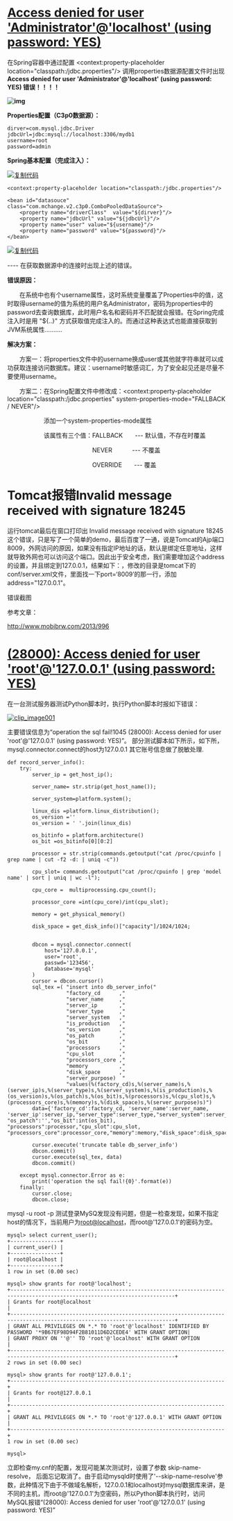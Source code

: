 # [Access denied for user 'Administrator'@'localhost' (using password: YES)](https://www.cnblogs.com/tongxuping/p/7081656.html)



在Spring容器中通过配置 <context:property-placeholder location="classpath:/jdbc.properties"/> 调用properties数据源配置文件时出现 **Access denied for user 'Administrator'@'localhost' (using password: YES) 错误！！！！**

**![img](https://images2015.cnblogs.com/blog/959658/201706/959658-20170627184632524-1497079287.png)**

 

**Properties配置（C3p0数据源）：**

```
dirver=com.mysql.jdbc.Driver
jdbcUrl=jdbc:mysql://localhost:3306/mydb1
username=root
password=admin
```

**Spring基本配置（完成注入）：**

[![复制代码](https://common.cnblogs.com/images/copycode.gif)](javascript:void(0);)

```
<context:property-placeholder location="classpath:/jdbc.properties"/>

<bean id="datasouce" class="com.mchange.v2.c3p0.ComboPooledDataSource">
    <property name="driverClass"  value="${dirver}"/>
    <property name="jdbcUrl" value="${jdbcUrl}"/>
    <property name="user" value="${username}"/>
    <property name="password" value="${password}"/>
</bean>
```

[![复制代码](https://common.cnblogs.com/images/copycode.gif)](javascript:void(0);)

---- 在获取数据源中的连接时出现上述的错误。

 **错误原因：**

　　在系统中也有个username属性，这时系统变量覆盖了Properties中的值，这时取得username的值为系统的用户名Administrator，密码为properties中的password去查询数据库，此时用户名名和密码并不匹配就会报错。在Spring完成注入时是用 "${..}"  方式获取值完成注入的。而通过这种表达式也能直接获取到JVM系统属性..........

 

**解决方案：**

　　方案一：将properties文件中的username换成user或其他就字符串就可以成功获取连接访问数据库。建议：username时敏感词汇，为了安全起见还是尽量不要使用username。

　　方案二：在Spring配置文件中修改成：<context:property-placeholder location="classpath:/jdbc.properties" system-properties-mode="FALLBACK / NEVER"/>   

　　　　　　添加一个system-properties-mode属性

　　　　　　该属性有三个值：FALLBACK　　--- 默认值，不存在时覆盖

　　　　　　　　　　　　　　NEVER　　　   --- 不覆盖

　　　　　　　　　　　　　　OVERRIDE　　--- 覆盖







# Tomcat报错Invalid message received with signature 18245



运行tomcat最后在窗口打印出   Invalid message received with signature 18245这个错误，只是写了一个简单的demo，最后百度了一通，说是Tomcat的Ajp端口8009，外网访问的原因，如果没有指定IP地址的话，默认是绑定任意地址，这样就导致外网也可以访问这个端口。因此出于安全考虑，我们需要增加这个address的设置，并且绑定到127.0.0.1，结果如下：<Connector port="8009" protocol="AJP/1.3" address="127.0.0.1" redirectPort="8443" />，修改的目录是tomcat下的conf/server.xml文件，里面找一下port=‘8009’的那一行，添加address="127.0.0.1"。

错误截图

参考文章：

http://www.mobibrw.com/2013/996













# [(28000): Access denied for user 'root'@'127.0.0.1' (using password: YES)](https://www.cnblogs.com/kerrycode/p/7597258.html)







在一台测试服务器测试Python脚本时，执行Python脚本时报如下错误：

  

[![clip_image001](https://images2017.cnblogs.com/blog/73542/201709/73542-20170926155924760-611558177.png)](http://images2017.cnblogs.com/blog/73542/201709/73542-20170926155923932-997324643.png)

 

 

主要错误信息为“operation the sql fail!1045 (28000): Access denied for user 'root'@'127.0.0.1' (using password: YES)”。 部分测试脚本如下所示，如下所，mysql.connector.connect的host为127.0.0.1 其它账号信息做了脱敏处理.

 

```
def record_server_info():
    try:
        server_ip = get_host_ip();
 
        server_name= str.strip(get_host_name());
 
        server_system=platform.system();
 
        linux_dis =platform.linux_distribution();
        os_version =''
        os_version = ' '.join(linux_dis)
 
        os_bitinfo = platform.architecture()
        os_bit =os_bitinfo[0][0:2]
 
        processor = str.strip(commands.getoutput("cat /proc/cpuinfo | grep name | cut -f2 -d: | uniq -c"))
 
        cpu_slot= commands.getoutput("cat /proc/cpuinfo | grep 'model name' | sort | uniq | wc -l");
 
        cpu_core =  multiprocessing.cpu_count();
 
        processor_core =int(cpu_core)/int(cpu_slot);
 
        memory = get_physical_memory()
 
        disk_space = get_disk_info()["capacity"]/1024/1024;
  
 
        dbcon = mysql.connector.connect(
            host='127.0.0.1',
            user='root',
            passwd='123456',
            database='mysql'
        )
        cursor = dbcon.cursor()
        sql_tex =( "insert into db_server_info("
                   "factory_cd      ,"
                   "server_name     ,"
                   "server_ip       ,"
                   "server_type     ,"
                   "server_system   ,"
                   "is_production   ,"
                   "os_version      ,"
                   "os_patch        ,"
                   "os_bit          ,"
                   "processors      ,"
                   "cpu_slot        ,"
                   "processors_core ,"
                   "memory          ,"
                   "disk_space      ,"
                   "server_purpose)  "
                   "values(%(factory_cd)s,%(server_name)s,%(server_ip)s,%(server_type)s,%(server_system)s,%(is_production)s,%(os_version)s,%(os_patch)s,%(os_bit)s,%(processors)s,%(cpu_slot)s,%(processors_core)s,%(memory)s,%(disk_space)s,%(server_purpose)s)")
        data={'factory_cd':factory_cd, 'server_name':server_name, 'server_ip':server_ip,"server_type":server_type,"server_system":server_system,"is_production":is_productin,"os_version":os_version, "os_patch":'',"os_bit":int(os_bit), "processors":processor,"cpu_slot":cpu_slot, "processors_core":processor_core,"memory":memory,"disk_space":disk_space,"server_purpose":''}
 
        cursor.execute('truncate table db_server_info')
        dbcon.commit()
        cursor.execute(sql_tex, data)
        dbcon.commit()
 
    except mysql.connector.Error as e:
        print('operation the sql fail!{0}'.format(e))
    finally:
        cursor.close;
        dbcon.close;
```

 

 

mysql -u root -p 测试登录MySQ发现没有问题，但是一检查发现，如果不指定host的情况下，当前用户为[root@localhost](mailto:root@localhost)，而root@'127.0.0.1'的密码为空。

 

```
mysql> select current_user();
+----------------+
| current_user() |
+----------------+
| root@localhost |
+----------------+
1 row in set (0.00 sec)
 
mysql> show grants for root@'localhost';
+---------------------------------------------------------------------------------------------------------------------------+
| Grants for root@localhost                                                                                                 |
+---------------------------------------------------------------------------------------------------------------------------+
| GRANT ALL PRIVILEGES ON *.* TO 'root'@'localhost' IDENTIFIED BY PASSWORD '*9B67EF98D94F2B81011D6D2CEDE4' WITH GRANT OPTION|
| GRANT PROXY ON ''@'' TO 'root'@'localhost' WITH GRANT OPTION                                                              |
+---------------------------------------------------------------------------------------------------------------------------+
2 rows in set (0.00 sec)
 
mysql> show grants for root@'127.0.0.1';
+---------------------------------------------------------------------+
| Grants for root@127.0.0.1                                           |
+---------------------------------------------------------------------+
| GRANT ALL PRIVILEGES ON *.* TO 'root'@'127.0.0.1' WITH GRANT OPTION |
+---------------------------------------------------------------------+
1 row in set (0.00 sec)
 
mysql> 
```

 

立即检查my.cnf的配置，发现可能某次测试时，设置了参数 skip-name-resolve， 后面忘记取消了。由于启动mysqld时使用了'--skip-name-resolve'参数，此种情况下由于不做域名解析，127.0.0.1和localhost对mysql数据库来讲，是不同的主机，而root@'127.0.0.1'为空密码，所以Python脚本执行时，访问MySQL报错“(28000): Access denied for user 'root'@'127.0.0.1' (using password: YES)”